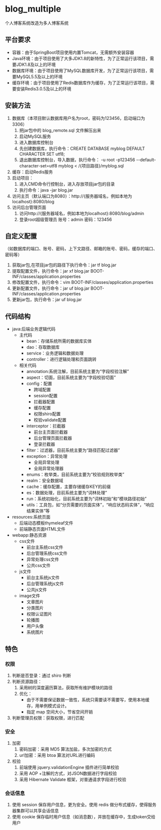 # blog_multiple
个人博客系统改造为多人博客系统
## 平台要求
- 容器：由于SpringBoot项目使用内置Tomcat，无需额外安装容器
- Java环境：由于项目使用了大多JDK1.8的新特性，为了正常运行该项目，需要JDK1.8及以上的环境
- 数据库环境：由于项目使用了MySQL数据库开发，为了正常运行该项目，需要MySQL5.5及以上的环境
- 缓存环境：由于项目使用了Redis数据库作为缓存，为了正常运行该项目，需要安装Redis3.0.5及以上的环境

## 安装方法
1. 数据库（本项目默认数据库用户名为root，密码为123456，启动端口为3306）
    1. 把jar包中的 blog_remote.sql 文件解压出来
    2. 启动MySQL服务 
    3. 进入数据库控制台
    4. 先创建数据库，执行命令：CREATE DATABASE myblog DEFAULT CHARACTER SET utf8;
    5. 退出数据库控制台，导入数据，执行命令： -u root -p123456 --default-character-set=utf8 myblog < /{项目路径}/myblog.sql
2. 缓存：启动Redis服务
3. 启动项目：
    1. 进入CMD命令行控制台，进入存放项目jar包的目录
    2. 执行命令：java -jar blog.jar
4. 访问主页（默认端口为8080）：http://{服务器域名，例如本地为localhost}:8080/blog
5. 访问后台管理页面
    1. 访问http://{服务器域名，例如本地为localhost}:8080/blog/admin
    2. 登录root超级管理员 账号：admin 密码：123456

## 自定义配置
（如数据库的端口、账号、密码，上下文路径、邮箱的账号、密码，缓存的端口、密码等）
1. 获取jar包,在项目jar包的路径下执行命令：jar tf blog.jar
2. 提取配置文件，执行命令：jar xf blog.jar BOOT-INF/classes/application.properties
3. 修改配置文件，执行命令：vim BOOT-INF/classes/application.properties
4. 更新配置文件，执行命令：jar uf blog.jar BOOT-INF/classes/application.properties
5. 更新jar包，执行命令：jar uf blog.jar

## 代码结构
- java:后端业务逻辑代码
    - 主代码
        - bean：存储系统所需的数据库实体
        - dao：存取数据库
        - service：业务逻辑和数据处理
        - controller：进行逻辑处理和页面跳转
    - 相关代码
        - annotation:系统注解，目前系统主要为“字段校验注解”
        - aspect：切面，目前系统主要为“字段校验切面”
        - config：配置
            - 跨域配置
            - session配置
            - 拦截器配置
            - 缓存配置
            - 权限shiro配置
            - 校验validate配置
        - interceptor：拦截器
            - 前台主页面拦截器
            - 后台管理页面拦截器
            - 登录拦截器
        - filter：过滤器，目前系统主要为“路径匹配过滤器”
        - exception：异常处理
            - 全局异常处理
            - 全局异常处理器
        - enums：枚举类，目前系统主要为“校验规则枚举类”
        - realm：安全数据域
        - cache：缓存配置，主要存储缓存KEY的前缀
        - es：数据处理，目前系统主要为“词林处理”
        - run：系统初始化，目前系统主要为“词林初始”和“模块路径初始”
        - utils：工具包，如“分页需要的页面实体”，“响应状态码实体”，“响应结果实体”等
- resources:系统页面
    - 后端动态模板thymeleaf文件
    - 前端静态页面HTML文件
- webapp:静态资源
    - css文件
        - 前台主系统css文件
        - 后台管理系统css文件
        - 异常处理css文件
        - 公共css文件
    - js文件
        - 前台主系统js文件
        - 后台管理系统js文件
        - 公共js文件
    - image文件
        - 文章图片
        - 分类图片
        - 权限认证图片
        - 轮播图
        - 用户头像
        - 系统图片

## 特色

### 权限

1. 判断是否登录：通过 shiro 判断
2. 判断资源路径：
    1. 采用树的深度遍历算法，获取所有维护模块的路径
    2. 优化：
        - 由于不需要保证数据一致性，系统只需要读不需要写，使用本地缓存，用单例模式设计。
        - 指定 map 空间大小，节省空间开销
3. 判断管理员权限：获取权限，进行匹配

### 安全
1. 加密
    1. 密码加密：采用 MD5 算法加盐，多次加密的方式
    2. url加密：采用 btoa 算法对URL进行编码
2. 校验
    1. 前端使用 jquery.validationEngine 插件进行简单校验
    2. 采用 AOP +注解的方式，对JSON数据进行字段校验
    3. 采用 Hibernate Validate 框架，对普通请求字段进行校验

### 会话信息
1. 使用 session 保存用户信息，更为安全。使用 redis 做分布式缓存，使得服务器集群可以共享会话信息
2. 使用 cookie 保存临时用户信息（如消息数），并放在缓存中，生成token交给用户
